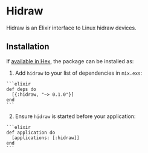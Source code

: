 # Hidraw

Hidraw is an Elixir interface to Linux hidraw devices.

## Installation

If [available in Hex](https://hex.pm/docs/publish), the package can be installed as:

  1. Add `hidraw` to your list of dependencies in `mix.exs`:

    ```elixir
    def deps do
      [{:hidraw, "~> 0.1.0"}]
    end
    ```

  2. Ensure `hidraw` is started before your application:

    ```elixir
    def application do
      [applications: [:hidraw]]
    end
    ```
